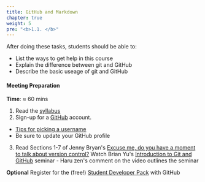 ```yaml
---
title: GitHub and Markdown
chapter: true
weight: 5
pre: "<b>1.1. </b>"
---
```


After doing these tasks, students should be able to:

- List the ways to get help in this course
- Explain the difference between git and GitHub
- Describe the basic useage of git and GitHub

#### Meeting Preparation

**Time**: &asymp; 60 mins

1. Read the [syllabus](https://sta518.github.io/syllabus/)
2. Sign-up for a [GitHub](https://github.com) account. 
  - [Tips for picking a username](https://happygitwithr.com/github-acct.html#username-advice)
  - Be sure to update your GitHub profile
3. Read Sections 1-7 of Jenny Bryan's [Excuse me, do you have a moment to talk about version control?](https://peerj.com/preprints/3159/)
Watch Brian Yu's [Introduction to Git and GitHub](https://www.youtube.com/watch?v=MJUJ4wbFm_A) seminar - Haru zen's comment on the video outlines the seminar

**Optional** Register for the (free!) [Student Developer Pack](https://education.github.com/pack) with GitHub

<!--
### Objectives

By the end of this activity, students are expected to be able to:

- Describe ways to get help/converse about the course
- Navigate the course GitHub framework and their profile
- Create and comment on GitHub Issues
- Navigate to files on their personal computer
- Author and render a markdown document with RStudio

-->